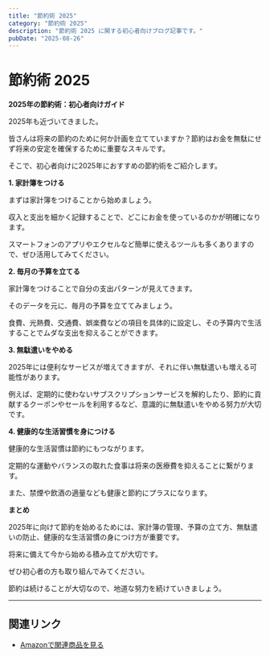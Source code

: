 ```yaml
---
title: "節約術 2025"
category: "節約術 2025"
description: "節約術 2025 に関する初心者向けブログ記事です。"
pubDate: "2025-08-26"
---
```


# 節約術 2025

**2025年の節約術：初心者向けガイド**

2025年も近づいてきました。

皆さんは将来の節約のために何か計画を立てていますか？節約はお金を無駄にせず将来の安定を確保するために重要なスキルです。

そこで、初心者向けに2025年におすすめの節約術をご紹介します。



**1. 家計簿をつける**

まずは家計簿をつけることから始めましょう。

収入と支出を細かく記録することで、どこにお金を使っているのかが明確になります。

スマートフォンのアプリやエクセルなど簡単に使えるツールも多くありますので、ぜひ活用してみてください。



**2. 毎月の予算を立てる**

家計簿をつけることで自分の支出パターンが見えてきます。

そのデータを元に、毎月の予算を立ててみましょう。

食費、光熱費、交通費、娯楽費などの項目を具体的に設定し、その予算内で生活することでムダな支出を抑えることができます。



**3. 無駄遣いをやめる**

2025年には便利なサービスが増えてきますが、それに伴い無駄遣いも増える可能性があります。

例えば、定期的に使わないサブスクリプションサービスを解約したり、節約に貢献するクーポンやセールを利用するなど、意識的に無駄遣いをやめる努力が大切です。



**4. 健康的な生活習慣を身につける**

健康的な生活習慣は節約にもつながります。

定期的な運動やバランスの取れた食事は将来の医療費を抑えることに繋がります。

また、禁煙や飲酒の適量なども健康と節約にプラスになります。



**まとめ**

2025年に向けて節約を始めるためには、家計簿の管理、予算の立て方、無駄遣いの防止、健康的な生活習慣の身につけ方が重要です。

将来に備えて今から始める積み立てが大切です。

ぜひ初心者の方も取り組んでみてください。

節約は続けることが大切なので、地道な努力を続けていきましょう。



---

## 関連リンク

- [Amazonで関連商品を見る](https://www.amazon.co.jp/s?k=%E7%AF%80%E7%B4%84%E8%A1%93+2025&tag=autowritehubai-22)
